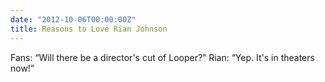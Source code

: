 ```yaml
---
date: "2012-10-06T00:00:00Z"
title: Reasons to Love Rian Johnson
---
```


Fans: “Will there be a director's cut of Looper?”
Rian: “Yep. It's in theaters now!”
